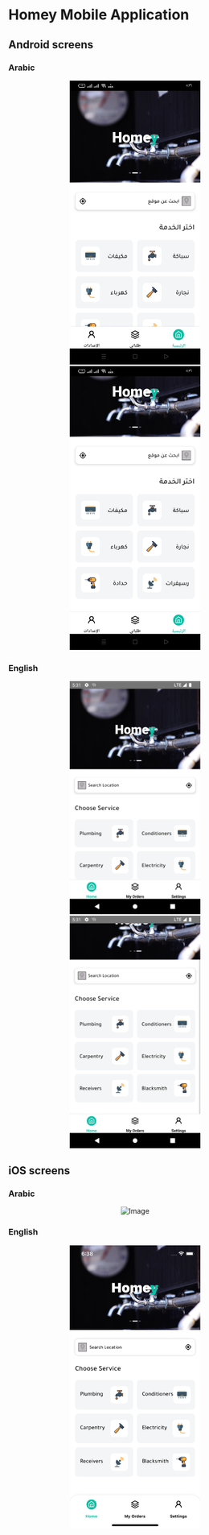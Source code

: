# Homey Mobile Application

## Android screens

### Arabic

<p align="center">
    <img src="https://github.com/AhmedHF/Homey/blob/main/screenShots/android_ar_1.jpg" alt="Image" width="260"/>
    <img src="https://github.com/AhmedHF/Homey/blob/main/screenShots/android_ar_2.jpg" alt="Image" width="260"/>
    </p>

### English

<p align="center">
    <img src="https://github.com/AhmedHF/Homey/blob/main/screenShots/android_en_1.png" alt="Image" width="260"/>
    <img src="https://github.com/AhmedHF/Homey/blob/main/screenShots/android_en_2.png" alt="Image" width="260"/>
</p>

## iOS screens

### Arabic

<p align="center">
    <img src="https://github.com/AhmedHF/Homey/blob/main/screenShots/ios_ar.jpg" alt="Image" width="260"/>
    </p>

### English

<p align="center">
    <img src="https://github.com/AhmedHF/Homey/blob/main/screenShots/ios_en.png" alt="Image" width="260"/>
</p>
